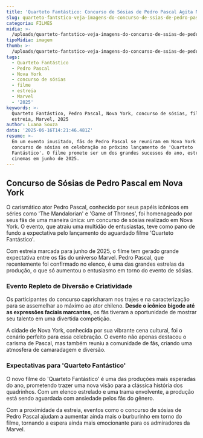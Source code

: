 ```yaml
---
title: 'Quarteto Fantástico: Concurso de Sósias de Pedro Pascal Agita Nova York'
slug: quarteto-fantstico-veja-imagens-do-concurso-de-ssias-de-pedro-pascal-em-ny
categoria: FILMES
midia: >-
  /uploads/quarteto-fantstico-veja-imagens-do-concurso-de-ssias-de-pedro-pascal-em-ny-thumb.png
tipoMidia: imagem
thumb: >-
  /uploads/quarteto-fantstico-veja-imagens-do-concurso-de-ssias-de-pedro-pascal-em-ny-thumb.png
tags:
  - Quarteto Fantástico
  - Pedro Pascal
  - Nova York
  - concurso de sósias
  - filme
  - estreia
  - Marvel
  - '2025'
keywords: >-
  Quarteto Fantástico, Pedro Pascal, Nova York, concurso de sósias, filme,
  estreia, Marvel, 2025
author: Luana Souza
data: '2025-06-16T14:21:46.481Z'
resumo: >-
  Em um evento inusitado, fãs de Pedro Pascal se reuniram em Nova York para um
  concurso de sósias em celebração ao próximo lançamento de 'Quarteto
  Fantástico'. O filme promete ser um dos grandes sucessos do ano, estreando nos
  cinemas em junho de 2025.
---
```


## Concurso de Sósias de Pedro Pascal em Nova York

O carismático ator Pedro Pascal, conhecido por seus papéis icônicos em séries como 'The Mandalorian' e 'Game of Thrones', foi homenageado por seus fãs de uma maneira única: um concurso de sósias realizado em Nova York. O evento, que atraiu uma multidão de entusiastas, teve como pano de fundo a expectativa pelo lançamento do aguardado filme 'Quarteto Fantástico'.

Com estreia marcada para junho de 2025, o filme tem gerado grande expectativa entre os fãs do universo Marvel. Pedro Pascal, que recentemente foi confirmado no elenco, é uma das grandes estrelas da produção, o que só aumentou o entusiasmo em torno do evento de sósias.

### Evento Repleto de Diversão e Criatividade

Os participantes do concurso capricharam nos trajes e na caracterização para se assemelhar ao máximo ao ator chileno. **Desde o icônico bigode até as expressões faciais marcantes**, os fãs tiveram a oportunidade de mostrar seu talento em uma divertida competição.

A cidade de Nova York, conhecida por sua vibrante cena cultural, foi o cenário perfeito para essa celebração. O evento não apenas destacou o carisma de Pascal, mas também reuniu a comunidade de fãs, criando uma atmosfera de camaradagem e diversão.

### Expectativas para 'Quarteto Fantástico'

O novo filme do 'Quarteto Fantástico' é uma das produções mais esperadas do ano, prometendo trazer uma nova visão para a clássica história dos quadrinhos. Com um elenco estrelado e uma trama envolvente, a produção está sendo aguardada com ansiedade pelos fãs do gênero.

Com a proximidade da estreia, eventos como o concurso de sósias de Pedro Pascal ajudam a aumentar ainda mais o burburinho em torno do filme, tornando a espera ainda mais emocionante para os admiradores da Marvel.
